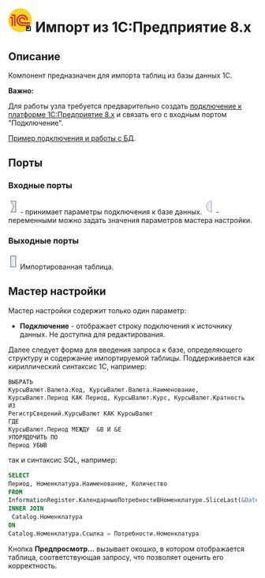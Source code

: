 # ![](../../media/app/icons/vendors/1cv8queryimport.svg) Импорт из 1C:Предприятие 8.x

## Описание

Компонент предназначен для импорта таблиц из базы данных 1С.

**Важно:**

Для работы узла требуется предварительно создать [подключение к платформе 1C:Предприятие 8.x](../connections/list/1c.md) и связать его с входным портом "Подключение".

[Пример подключения и работы с БД](../../quick-start/database.md).

## Порты

### Входные порты

![](../../media/app/icons/ports/input_connection_inactive.svg)  - принимает параметры подключения к базе данных.
![](../../media/app/icons/ports/optional_input_variable_inactive.svg) - переменными можно задать значения параметров мастера настройки.

### Выходные порты

![](../../media/app/icons/ports/output_table_inactive.svg) Импортированная таблица.

## Мастер настройки

Мастер настройки содержит только один параметр:

* **Подключение** - отображает строку подключения к источнику данных. Не доступна для редактирования.

Далее следует форма для введения запроса к базе, определяющего структуру и содержание импортируемой таблицы. Поддерживается как кириллический синтаксис 1С, например:

```1c
ВЫБРАТЬ
КурсыВалют.Валюта.Код, КурсыВалют.Валюта.Наименование, КурсыВалют.Период КАК Период, КурсыВалют.Курс, КурсыВалют.Кратность
ИЗ
РегистрСведений.КурсыВалют КАК КурсыВалют
ГДЕ
КурсыВалют.Период МЕЖДУ  &B И &E
УПОРЯДОЧИТЬ ПО
Период УБЫВ
```

так и синтаксис SQL, например:

```sql
SELECT
Период, Номенклатура.Наименование, Количество
FROM
InformationRegister.КалендарныеПотребностиВНоменклатуре.SliceLast(&Date, Количество > &Count) AS Потребности
INNER JOIN
 Catalog.Номенклатура
ON
Catalog.Номенклатура.Ссылка = Потребности.Номенклатура
```

Кнопка **Предпросмотр...** вызывает окошко, в котором отображается таблица, соответствующая запросу, что позволяет оценить его корректность.
